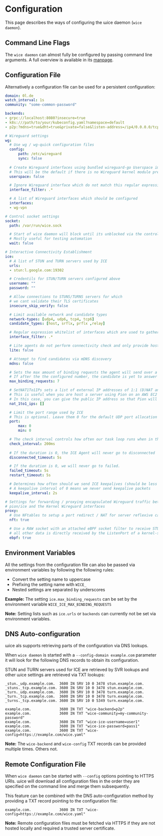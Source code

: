 # Configuration

This page describes the ways of configuring the ɯice daemon (`wice daemon`).

## Command Line Flags

The `wice daemon` can almost fully be configured by passing command line arguments.
A full overview is available in its [manpage](./usage/md/wice_daemon.md).

## Configuration File

Alternatively a configuration file can be used for a persistent configuration:

```yaml title="wice.yaml"
domain: 0l.de
watch_interval: 1s
community: "some-common-password"

backends:
- grpc://localhost:8080?insecure=true
- k8s:///path/to/your/kubeconfig.yaml?namespace=default
- p2p:?mdns=true&dht=true&private=false&listen-address=/ip4/0.0.0.0/tcp/1234&bootstrap-peer=/dnsaddr/bootstrap.libp2p.io/ipfs/QmNnooDu7bfjPFoTZYxMNLWUQJyrVwtbZg5gBMjTezGAJN&private-key=6MNeaexWoGcSKlpvJopeL0G39dqc6zrZUaZ3mbTEl1k=

# Wireguard settings
wg:
  # Use wg / wg-quick configuration files
  config:
      path: /etc/wireguard
      sync: false
    
  # Create Wireguard interfaces using bundled wireguard-go Userspace implementation
  # This will be the default if there is no Wireguard kernel module present.
  userspace: false

  # Ignore Wireguard interface which do not match this regular expression
  interface_filter: .*

  # A list of Wireguard interfaces which should be configured
  interfaces:
  - wg-vpn

# Control socket settings
socket:
  path: /var/run/wice.sock

  # Start of wice daemon will block until its unblocked via the control socket
  # Mostly useful for testing automation
  wait: false

# Interactive Connectivity Establishment
ice:
  # A list of STUN and TURN servers used by ICE
  urls:
  - stun:l.google.com:19302

  # Credentils for STUN/TURN servers configured above
  username: ""
  password: ""

  # Allow connections to STUNS/TURNS servers for which
  # we cant validate their TLS certificates
  insecure_skip_verify: false

  # Limit available network and candidate types
  network-types: [udp4, udp6, tcp4, tcp6]
  candidate_types: [host, srflx, prflx ,relay]

  # Regular expression whitelist of interfaces which are used to gather ICE candidates.
  interface_filter: .*

  # Lite agents do not perform connectivity check and only provide host candidates.
  lite: false

  # Attempt to find candidates via mDNS discovery
  mdns: false

  # Sets the max amount of binding requests the agent will send over a candidate pair for validation or nomination.
  # If after the the configured number, the candidate is yet to answer a binding request or a nomination we set the pair as failed.
  max_binding_requests: 7

  # SetNAT1To1IPs sets a list of external IP addresses of 1:1 (D)NAT and a candidate type for which the external IP address is used.
  # This is useful when you are host a server using Pion on an AWS EC2 instance which has a private address, behind a 1:1 DNAT with a public IP (e.g. Elastic IP).
  # In this case, you can give the public IP address so that Pion will use the public IP address in its candidate instead of the private IP address.
  nat_1to1_ips: []

  # Limit the port range used by ICE
  # This is optional. Leave them 0 for the default UDP port allocation strategy.
  port:
      max: 0
      min: 0

  # The check interval controls how often our task loop runs when in the connecting state.
  check_interval: 200ms
  
  # If the duration is 0, the ICE Agent will never go to disconnected
  disconnected_timeout: 5s

  # If the duration is 0, we will never go to failed.
  failed_timeout: 5s
  restart_timeout: 5s

  # Determines how often should we send ICE keepalives (should be less then connection timeout above).
  # A keepalive interval of 0 means we never send keepalive packets
  keepalive_interval: 2s

# Settings for forwarding / proxying encapsulated Wireguard traffic between
# pion/ice and the Kernel Wireguard interfaces
proxy:
  # Use NFtables to setup a port redirect / NAT for server reflexive candidates
  nft: true

  # Use a RAW socket with an attached eBPF socket filter to receive STUN packets while
  # all other data is directly received by the ListenPort of a kernel-space Wireguard interface.
  ebpf: true
```

## Environment Variables

All the settings from the configuration file can also be passed via environment variables by following the following rules:

- Convert the setting name to uppercase
- Prefixing the setting name with `WICE_`
- Nested settings are separated by underscores

**Example:** The setting `ice.max_binding_requests` can be set by the environment variable `WICE_ICE_MAX_BINDING_REQUESTS`

**Note:** Setting lists such as `ice.urls` or `backends` can currently not be set via environment variables.

## DNS Auto-configuration

ɯice als supports retrieving parts of the configuration via DNS lookups.

When `wice daemon` is started with a `--config-domain example.com` parameter it will look for the following DNS records to obtain its configuration.

STUN and TURN servers used for ICE are retrieved by SVR lookups and other ɯice settings are retrieved via TXT lookups: 

```
_stun._udp.example.com.  3600 IN SRV 10 0 3478 stun.example.com.
_stuns._tcp.example.com. 3600 IN SRV 10 0 3478 stun.example.com.
_turn._udp.example.com.  3600 IN SRV 10 0 3478 turn.example.com.
_turn._tcp.example.com.  3600 IN SRV 10 0 3478 turn.example.com.
_turns._tcp.example.com. 3600 IN SRV 10 0 5349 turn.example.com.

example.com.             3600 IN TXT "wice-backend=p2p"
example.com.             3600 IN TXT "wice-community=my-community-password"
example.com.             3600 IN TXT "wice-ice-username=user1"
example.com.             3600 IN TXT "wice-ice-password=pass1"
example.com.             3600 IN TXT "wice-config=https://example.com/wice.yaml"
```

**Note:** The `wice-backend` and `wice-config` TXT records can be provided multiple times. Others not.

## Remote Configuration File

When `wice daemon` can be started with `--config` options pointing to HTTPS URIs.
ɯice will download all configuration files in the order they are specified on the command line and merge them subsequently.

This feature can be combined with the DNS auto-configuration method by providing a TXT record pointing to the configuration file:

```
example.com.             3600 IN TXT "wice-config=https://example.com/wice.yaml"
```

**Note:** Remote configuration files must be fetched via HTTPS if they are not hosted locally and required a trusted server certificate.